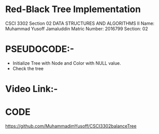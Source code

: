 # Red-Black Tree Implementation
CSCI 3302 Section 02 DATA STRUCTURES AND ALGORITHMS II
Name: Muhammad Yusoff Jamaluddin
Matric Number: 2016799
Section: 02

# PSEUDOCODE:-
- Initialize Tree with Node and Color with NULL value.
- Check the tree 

# Video Link:-


# CODE
https://github.com/MuhammadimYusoff/CSCI3302balanceTree